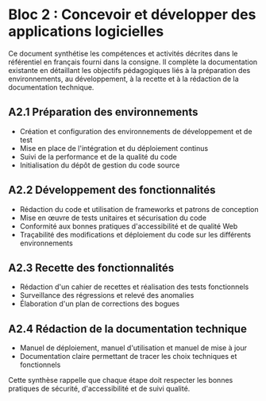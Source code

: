 # Bloc 2 : Concevoir et développer des applications logicielles

Ce document synthétise les compétences et activités décrites dans le référentiel en français fourni dans la consigne. Il complète la documentation existante en détaillant les objectifs pédagogiques liés à la préparation des environnements, au développement, à la recette et à la rédaction de la documentation technique.

## A2.1 Préparation des environnements

- Création et configuration des environnements de développement et de test
- Mise en place de l'intégration et du déploiement continus
- Suivi de la performance et de la qualité du code
- Initialisation du dépôt de gestion du code source

## A2.2 Développement des fonctionnalités

- Rédaction du code et utilisation de frameworks et patrons de conception
- Mise en œuvre de tests unitaires et sécurisation du code
- Conformité aux bonnes pratiques d'accessibilité et de qualité Web
- Traçabilité des modifications et déploiement du code sur les différents environnements

## A2.3 Recette des fonctionnalités

- Rédaction d'un cahier de recettes et réalisation des tests fonctionnels
- Surveillance des régressions et relevé des anomalies
- Élaboration d'un plan de corrections des bogues

## A2.4 Rédaction de la documentation technique

- Manuel de déploiement, manuel d'utilisation et manuel de mise à jour
- Documentation claire permettant de tracer les choix techniques et fonctionnels

Cette synthèse rappelle que chaque étape doit respecter les bonnes pratiques de sécurité, d'accessibilité et de suivi qualité.
